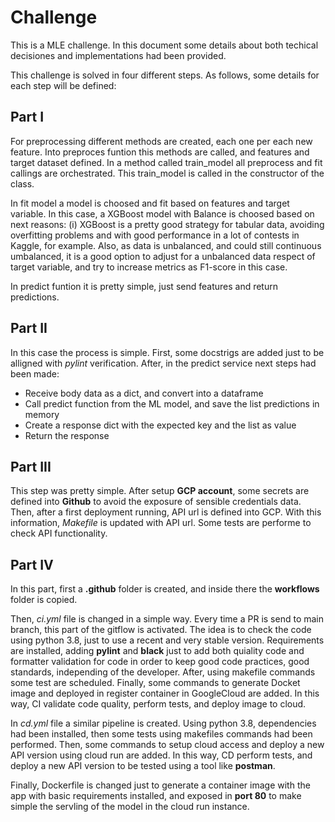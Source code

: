 # Challenge

This is a MLE challenge. In this document some details about both techical decisiones and implementations had been provided.

This challenge is solved in four different steps. As follows, some details for each step will be defined:

## Part I

For preprocessing different methods are created, each one per each new feature. Into preproces funtion this methods are called, and features and target dataset defined. In a 
method called train_model all preprocess and fit callings are orchestrated. This train_model
is called in the constructor of the class. 

In fit model a model is choosed and fit based on features and target variable.
In this case, a XGBoost model with Balance is choosed based on next reasons: (i) XGBoost is a pretty good strategy for tabular data, avoiding overfitting problems and with good performance in a lot of contests in Kaggle, for example. Also, as data is unbalanced, and
could still continuous umbalanced, it is a good option to adjust for a unbalanced data respect of target variable, and try to increase metrics as F1-score in this case.

In predict funtion it is pretty simple, just send features and return predictions.

## Part II

In this case the process is simple.
First, some docstrigs are added just to be alligned with _pylint_ verification.
After, in the predict service next steps had been made:

- Receive body data as a dict, and convert into a dataframe
- Call predict function from the ML model, and save the list predictions in memory
- Create a response dict with the expected key and the list as value
- Return the response

## Part III

This step was pretty simple. After setup __GCP account__, some secrets are defined into __Github__ to avoid the exposure of sensible credentials data.
Then, after a first deployment running, API url is defined into GCP. With this information, _Makefile_ is updated with API url.
Some tests are performe to check API functionality.

## Part IV

In this part, first a __.github__ folder is created, and inside there the __workflows__ folder is copied.

Then, _ci.yml_ file is changed in a simple way. Every time a PR is send to main branch, this
part of the gitflow is activated. The idea is to check the code using python 3.8, just to use
a recent and very stable version. 
Requirements are installed, adding __pylint__ and __black__ just to add both quiality code
and formatter validation for code in order to keep good code practices, good standards, 
independing of the developer. After, using makefile commands some test are scheduled. Finally,
some commands to generate Docket image and deployed in register container in GoogleCloud are
added. In this way, CI validate code quality, perform tests, and deploy image to cloud.

In _cd.yml_ file a similar pipeline is created. Using python 3.8, dependencies had been installed, then some tests using makefiles commands had been performed.
Then, some commands to setup cloud access and deploy a new API version using cloud run are
added. In this way, CD perform tests, and deploy a new API version to be tested using a tool
like __postman__.

Finally, Dockerfile is changed just to generate a container image with the app with 
basic requirements installed, and exposed in __port 80__ to make simple the servling of the model in the cloud run instance.
